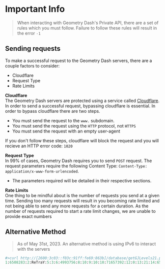 # Important Info

> When interacting with Geometry Dash's Private API, there are a set of rules which you must follow. Failure to follow these rules will result in the error `-1`

## Sending requests

To make a successful request to the Geometry Dash servers, there are a couple factors to consider:

- Cloudflare
- Request Type
- Rate Limits

**Cloudflare** \
The Geometry Dash servers are protected using a service called [Cloudflare](https://www.cloudflare.com/). In order to send a successful request, bypassing cloudflare is essential. In order to bypass cloudflare there are two steps.

- You must send the request to the `www.` subdomain.
- You must send the request using the `HTTP` protocol, not `HTTPS`
- You must send the request with an empty user-agent

If you don't follow these steps, cloudflare will block the request and you will recieve an HTTP error code: `1020`

**Request Type** \
In 99% of cases, Geometry Dash requires you to send `POST` request. The request parameters require the following Content Type: `Content-Type: application/x-www-form-urlencoded`.

- The parameters required will be detailed in their respective sections.  

**Rate Limits** \
One thing to be mindful about is the number of requests you send at a given time. Sending too many requests will result in you becoming rate limited and not being able to send any more requests for a certain duration. As the number of requests required to start a rate limit changes, we are unable to provide exact numbers

## **Alternative Method**
>
> As of May 31st, 2023. An alternative method is using IPv6 to interact with the servers

```py
#>curl http://[2600:3c03::f03c:91ff:fe69:863b]/database/getGJLevels21.php -X POST -d secret=Wmfd2893gb7
1:6508283:2:ReTraY:5:3:6:4993756:8:10:9:10:10:71657392:12:0:13:21:14:6541047:17::43:3:25::18:2:19:7730:42:0:45:20000:3:VGhhbmtzIGZvciBwbGF5aW5nIEdlb21ldHJ5IERhc2g=:15:3:30:0:31:0:37:3:38:1:39:2:46:1:47:2:35:557117|...
```
